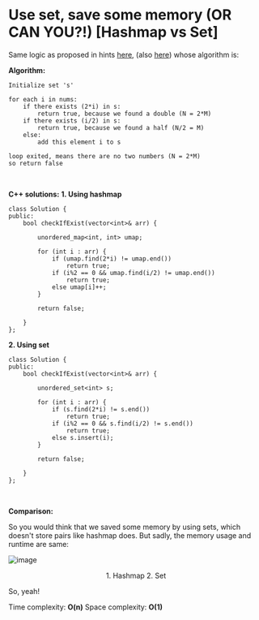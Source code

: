# Use set, save some memory (OR CAN YOU?!) [Hashmap vs Set]

Same logic as proposed in hints [here](https://leetcode.com/explore/learn/card/fun-with-arrays/527/searching-for-items-in-an-array/3250/), (also [here](https://leetcode.com/explore/learn/card/fun-with-arrays/527/searching-for-items-in-an-array/3250/)) whose algorithm is:

**Algorithm:**

```
Initialize set 's'

for each i in nums:
	if there exists (2*i) in s:
		return true, because we found a double (N = 2*M)
	if there exists (i/2) in s:
		return true, because we found a half (N/2 = M)
	else:
		add this element i to s

loop exited, means there are no two numbers (N = 2*M)
so return false
```

<br>

**C++ solutions:**
**1. Using hashmap**

```
class Solution {
public:
    bool checkIfExist(vector<int>& arr) {
        
        unordered_map<int, int> umap;
        
        for (int i : arr) {
            if (umap.find(2*i) != umap.end())
				return true;
            if (i%2 == 0 && umap.find(i/2) != umap.end())
				return true;
            else umap[i]++;
        }
        
        return false;
        
    }
};
```

**2. Using set**

```
class Solution {
public:
    bool checkIfExist(vector<int>& arr) {
        
        unordered_set<int> s;
        
        for (int i : arr) {
            if (s.find(2*i) != s.end())
                return true;
            if (i%2 == 0 && s.find(i/2) != s.end())
                return true;
            else s.insert(i);
        }
        
        return false;
        
    }
};
```

<br>

**Comparison:**

So you would think that we saved some memory by using sets, which doesn't store pairs like hashmap does.
But sadly, the memory usage and runtime are same:

![image](https://assets.leetcode.com/users/images/b0af11a0-0422-4b72-9528-67b4edde3de6_1649427741.1611285.png)
<p align="center">1. Hashmap  2. Set </p>

So, yeah!

Time complexity: **O(n)**
Space complexity: **O(1)**
